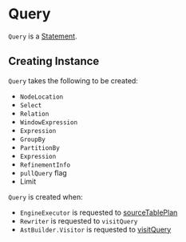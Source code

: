 # Query

`Query` is a [Statement](Statement.md).

## Creating Instance

`Query` takes the following to be created:

* <span id="location"> `NodeLocation`
* <span id="select"> `Select`
* <span id="from"> `Relation`
* <span id="window"> `WindowExpression`
* <span id="where"> `Expression`
* <span id="groupBy"> `GroupBy`
* <span id="partitionBy"> `PartitionBy`
* <span id="having"> `Expression`
* <span id="refinement"> `RefinementInfo`
* <span id="pullQuery"> `pullQuery` flag
* <span id="limit"> Limit

`Query` is created when:

* `EngineExecutor` is requested to [sourceTablePlan](EngineExecutor.md#sourceTablePlan)
* `Rewriter` is requested to `visitQuery`
* `AstBuilder.Visitor` is requested to [visitQuery](Visitor.md#visitQuery)
